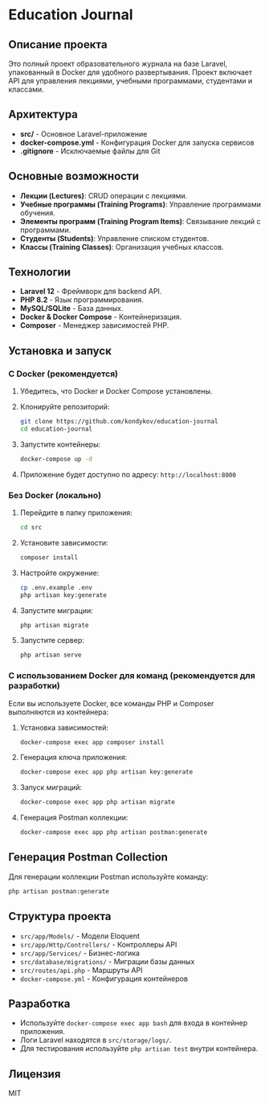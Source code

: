 # Education Journal

## Описание проекта

Это полный проект образовательного журнала на базе Laravel, упакованный в Docker для удобного развертывания. Проект включает API для управления лекциями, учебными программами, студентами и классами.

## Архитектура

- **src/** - Основное Laravel-приложение
- **docker-compose.yml** - Конфигурация Docker для запуска сервисов
- **.gitignore** - Исключаемые файлы для Git

## Основные возможности

- **Лекции (Lectures)**: CRUD операции с лекциями.
- **Учебные программы (Training Programs)**: Управление программами обучения.
- **Элементы программ (Training Program Items)**: Связывание лекций с программами.
- **Студенты (Students)**: Управление списком студентов.
- **Классы (Training Classes)**: Организация учебных классов.

## Технологии

- **Laravel 12** - Фреймворк для backend API.
- **PHP 8.2** - Язык программирования.
- **MySQL/SQLite** - База данных.
- **Docker & Docker Compose** - Контейнеризация.
- **Composer** - Менеджер зависимостей PHP.

## Установка и запуск

### С Docker (рекомендуется)

1. Убедитесь, что Docker и Docker Compose установлены.

2. Клонируйте репозиторий:
   ```bash
   git clone https://github.com/kondykov/education-journal
   cd education-journal
   ```

3. Запустите контейнеры:
   ```bash
   docker-compose up -d
   ```

4. Приложение будет доступно по адресу: `http://localhost:8000`

### Без Docker (локально)

1. Перейдите в папку приложения:
   ```bash
   cd src
   ```

2. Установите зависимости:
   ```bash
   composer install
   ```

3. Настройте окружение:
   ```bash
   cp .env.example .env
   php artisan key:generate
   ```

4. Запустите миграции:
   ```bash
   php artisan migrate
   ```

5. Запустите сервер:
   ```bash
   php artisan serve
   ```

### С использованием Docker для команд (рекомендуется для разработки)

Если вы используете Docker, все команды PHP и Composer выполняются из контейнера:

1. Установка зависимостей:
   ```bash
   docker-compose exec app composer install
   ```

2. Генерация ключа приложения:
   ```bash
   docker-compose exec app php artisan key:generate
   ```

3. Запуск миграций:
   ```bash
   docker-compose exec app php artisan migrate
   ```

4. Генерация Postman коллекции:
   ```bash
   docker-compose exec app php artisan postman:generate
   ```

## Генерация Postman Collection

Для генерации коллекции Postman используйте команду:

```bash
php artisan postman:generate
```

## Структура проекта

- `src/app/Models/` - Модели Eloquent
- `src/app/Http/Controllers/` - Контроллеры API
- `src/app/Services/` - Бизнес-логика
- `src/database/migrations/` - Миграции базы данных
- `src/routes/api.php` - Маршруты API
- `docker-compose.yml` - Конфигурация контейнеров

## Разработка

- Используйте `docker-compose exec app bash` для входа в контейнер приложения.
- Логи Laravel находятся в `src/storage/logs/`.
- Для тестирования используйте `php artisan test` внутри контейнера.

## Лицензия

MIT
